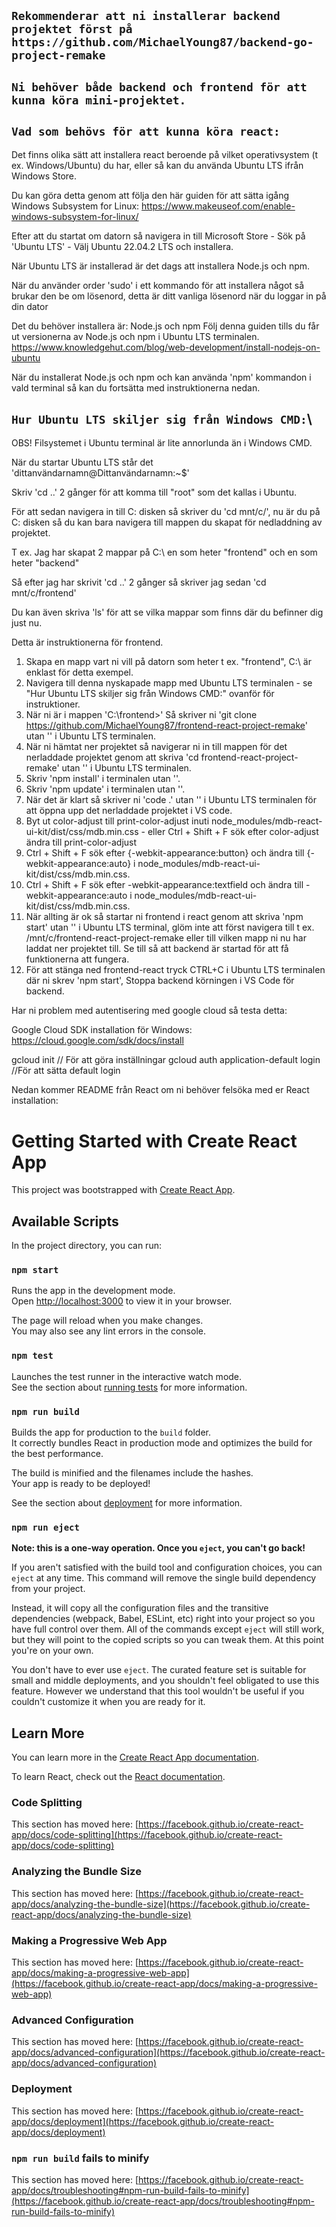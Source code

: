 ## `Rekommenderar att ni installerar backend projektet först på https://github.com/MichaelYoung87/backend-go-project-remake`

## `Ni behöver både backend och frontend för att kunna köra mini-projektet.`

## `Vad som behövs för att kunna köra react:`
Det finns olika sätt att installera react beroende på vilket operativsystem (t ex. Windows/Ubuntu) du har, eller så kan du använda Ubuntu LTS ifrån Windows Store.

Du kan göra detta genom att följa den här guiden för att sätta igång Windows Subsystem for Linux: https://www.makeuseof.com/enable-windows-subsystem-for-linux/

Efter att du startat om datorn så navigera in till Microsoft Store - Sök på 'Ubuntu LTS' - Välj Ubuntu 22.04.2 LTS och installera.

När Ubuntu LTS är installerad är det dags att installera Node.js och npm.

När du använder order 'sudo' i ett kommando för att installera något så brukar den be om lösenord, detta är ditt vanliga lösenord när du loggar in på din dator

Det du behöver installera är:
Node.js och npm
Följ denna guiden tills du får ut versionerna av Node.js och npm i Ubuntu LTS terminalen. https://www.knowledgehut.com/blog/web-development/install-nodejs-on-ubuntu

När du installerat Node.js och npm och kan använda 'npm' kommandon i vald terminal så kan du fortsätta med instruktionerna nedan.

## `Hur Ubuntu LTS skiljer sig från Windows CMD:`\
OBS! Filsystemet i Ubuntu terminal är lite annorlunda än i Windows CMD.

När du startar Ubuntu LTS står det 'dittanvändarnamn@Dittanvändarnamn:~$'

Skriv 'cd ..' 2 gånger för att komma till "root" som det kallas i Ubuntu.

För att sedan navigera in till C: disken så skriver du 'cd mnt/c/', nu är du på C: disken så du kan bara navigera till mappen du skapat för nedladdning av projektet.

T ex. Jag har skapat 2 mappar på C:\ en som heter "frontend" och en som heter "backend"

Så efter jag har skrivit 'cd ..' 2 gånger så skriver jag sedan 'cd mnt/c/frontend'

Du kan även skriva 'ls' för att se vilka mappar som finns där du befinner dig just nu.


Detta är instruktionerna för frontend.

1. Skapa en mapp vart ni vill på datorn som heter t ex. "frontend", C:\ är enklast för detta exempel.
2. Navigera till denna nyskapade mapp med Ubuntu LTS terminalen - se "Hur Ubuntu LTS skiljer sig från Windows CMD:" ovanför för instruktioner.
3. När ni är i mappen 'C:\frontend>' Så skriver ni 'git clone https://github.com/MichaelYoung87/frontend-react-project-remake' utan '' i Ubuntu LTS terminalen.
4. När ni hämtat ner projektet så navigerar ni in till mappen för det nerladdade projektet genom att skriva 'cd frontend-react-project-remake' utan '' i Ubuntu LTS terminalen.
5. Skriv 'npm install' i terminalen utan ''.
6. Skriv 'npm update' i terminalen utan ''.
7. När det är klart så skriver ni 'code .' utan '' i Ubuntu LTS terminalen för att öppna upp det nerladdade projektet i VS code.
8. Byt ut color-adjust till print-color-adjust inuti node_modules/mdb-react-ui-kit/dist/css/mdb.min.css - eller Ctrl + Shift + F sök efter color-adjust ändra till print-color-adjust
9. Ctrl + Shift + F sök efter {-webkit-appearance:button} och ändra till {-webkit-appearance:auto} i node_modules/mdb-react-ui-kit/dist/css/mdb.min.css.
10. Ctrl + Shift + F sök efter -webkit-appearance:textfield och ändra till -webkit-appearance:auto i node_modules/mdb-react-ui-kit/dist/css/mdb.min.css.
11. När allting är ok så startar ni frontend i react genom att skriva 'npm start' utan '' i Ubuntu LTS terminal, glöm inte att först navigera till t ex. /mnt/c/frontend-react-project-remake eller till vilken mapp ni nu har laddat ner projektet till. Se till så att backend är startad för att få funktionerna att fungera.
12. För att stänga ned frontend-react tryck CTRL+C i Ubuntu LTS terminalen där ni skrev 'npm start', Stoppa backend körningen i VS Code för backend.


Har ni problem med autentisering med google cloud så testa detta:

Google Cloud SDK installation för Windows: 
https://cloud.google.com/sdk/docs/install

gcloud init    // För att göra inställningar
gcloud auth application-default login //För att sätta default login



Nedan kommer README från React om ni behöver felsöka med er React installation:
# Getting Started with Create React App

This project was bootstrapped with [Create React App](https://github.com/facebook/create-react-app).

## Available Scripts

In the project directory, you can run:

### `npm start`

Runs the app in the development mode.\
Open [http://localhost:3000](http://localhost:3000) to view it in your browser.

The page will reload when you make changes.\
You may also see any lint errors in the console.

### `npm test`

Launches the test runner in the interactive watch mode.\
See the section about [running tests](https://facebook.github.io/create-react-app/docs/running-tests) for more information.

### `npm run build`

Builds the app for production to the `build` folder.\
It correctly bundles React in production mode and optimizes the build for the best performance.

The build is minified and the filenames include the hashes.\
Your app is ready to be deployed!

See the section about [deployment](https://facebook.github.io/create-react-app/docs/deployment) for more information.

### `npm run eject`

**Note: this is a one-way operation. Once you `eject`, you can't go back!**

If you aren't satisfied with the build tool and configuration choices, you can `eject` at any time. This command will remove the single build dependency from your project.

Instead, it will copy all the configuration files and the transitive dependencies (webpack, Babel, ESLint, etc) right into your project so you have full control over them. All of the commands except `eject` will still work, but they will point to the copied scripts so you can tweak them. At this point you're on your own.

You don't have to ever use `eject`. The curated feature set is suitable for small and middle deployments, and you shouldn't feel obligated to use this feature. However we understand that this tool wouldn't be useful if you couldn't customize it when you are ready for it.

## Learn More

You can learn more in the [Create React App documentation](https://facebook.github.io/create-react-app/docs/getting-started).

To learn React, check out the [React documentation](https://reactjs.org/).

### Code Splitting

This section has moved here: [https://facebook.github.io/create-react-app/docs/code-splitting](https://facebook.github.io/create-react-app/docs/code-splitting)

### Analyzing the Bundle Size

This section has moved here: [https://facebook.github.io/create-react-app/docs/analyzing-the-bundle-size](https://facebook.github.io/create-react-app/docs/analyzing-the-bundle-size)

### Making a Progressive Web App

This section has moved here: [https://facebook.github.io/create-react-app/docs/making-a-progressive-web-app](https://facebook.github.io/create-react-app/docs/making-a-progressive-web-app)

### Advanced Configuration

This section has moved here: [https://facebook.github.io/create-react-app/docs/advanced-configuration](https://facebook.github.io/create-react-app/docs/advanced-configuration)

### Deployment

This section has moved here: [https://facebook.github.io/create-react-app/docs/deployment](https://facebook.github.io/create-react-app/docs/deployment)

### `npm run build` fails to minify

This section has moved here: [https://facebook.github.io/create-react-app/docs/troubleshooting#npm-run-build-fails-to-minify](https://facebook.github.io/create-react-app/docs/troubleshooting#npm-run-build-fails-to-minify)